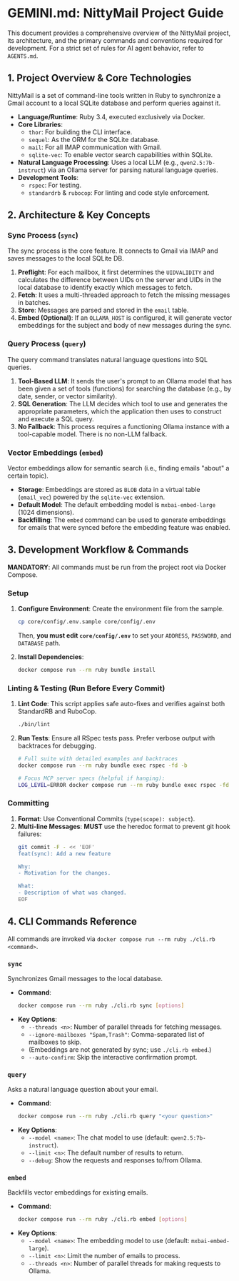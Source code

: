 # GEMINI.md: NittyMail Project Guide

This document provides a comprehensive overview of the NittyMail project, its architecture, and the primary commands and conventions required for development. For a strict set of rules for AI agent behavior, refer to `AGENTS.md`.

## 1. Project Overview & Core Technologies

NittyMail is a set of command-line tools written in Ruby to synchronize a Gmail account to a local SQLite database and perform queries against it.

*   **Language/Runtime**: Ruby 3.4, executed exclusively via Docker.
*   **Core Libraries**:
    *   `thor`: For building the CLI interface.
    *   `sequel`: As the ORM for the SQLite database.
    *   `mail`: For all IMAP communication with Gmail.
    *   `sqlite-vec`: To enable vector search capabilities within SQLite.
*   **Natural Language Processing**: Uses a local LLM (e.g., `qwen2.5:7b-instruct`) via an Ollama server for parsing natural language queries.
*   **Development Tools**:
    *   `rspec`: For testing.
    *   `standardrb` & `rubocop`: For linting and code style enforcement.

## 2. Architecture & Key Concepts

### Sync Process (`sync`)

The sync process is the core feature. It connects to Gmail via IMAP and saves messages to the local SQLite DB.
1.  **Preflight**: For each mailbox, it first determines the `UIDVALIDITY` and calculates the difference between UIDs on the server and UIDs in the local database to identify exactly which messages to fetch.
2.  **Fetch**: It uses a multi-threaded approach to fetch the missing messages in batches.
3.  **Store**: Messages are parsed and stored in the `email` table.
4.  **Embed (Optional)**: If an `OLLAMA_HOST` is configured, it will generate vector embeddings for the subject and body of new messages during the sync.

### Query Process (`query`)

The query command translates natural language questions into SQL queries.
1.  **Tool-Based LLM**: It sends the user's prompt to an Ollama model that has been given a set of tools (functions) for searching the database (e.g., by date, sender, or vector similarity).
2.  **SQL Generation**: The LLM decides which tool to use and generates the appropriate parameters, which the application then uses to construct and execute a SQL query.
3.  **No Fallback**: This process requires a functioning Ollama instance with a tool-capable model. There is no non-LLM fallback.

### Vector Embeddings (`embed`)

Vector embeddings allow for semantic search (i.e., finding emails "about" a certain topic).
*   **Storage**: Embeddings are stored as `BLOB` data in a virtual table (`email_vec`) powered by the `sqlite-vec` extension.
*   **Default Model**: The default embedding model is `mxbai-embed-large` (1024 dimensions).
*   **Backfilling**: The `embed` command can be used to generate embeddings for emails that were synced before the embedding feature was enabled.

## 3. Development Workflow & Commands

**MANDATORY**: All commands must be run from the project root via Docker Compose.

### Setup

1.  **Configure Environment**: Create the environment file from the sample.
    ```bash
    cp core/config/.env.sample core/config/.env
    ```
    Then, **you must edit `core/config/.env`** to set your `ADDRESS`, `PASSWORD`, and `DATABASE` path.

2.  **Install Dependencies**:
    ```bash
    docker compose run --rm ruby bundle install
    ```

### Linting & Testing (Run Before Every Commit)

1.  **Lint Code**: This script applies safe auto-fixes and verifies against both StandardRB and RuboCop.
    ```bash
    ./bin/lint
    ```

2.  **Run Tests**: Ensure all RSpec tests pass. Prefer verbose output with backtraces for debugging.
    ```bash
    # Full suite with detailed examples and backtraces
    docker compose run --rm ruby bundle exec rspec -fd -b

    # Focus MCP server specs (helpful if hanging):
    LOG_LEVEL=ERROR docker compose run --rm ruby bundle exec rspec -fd -b spec/mcp_server_spec.rb
    ```

### Committing

1.  **Format**: Use Conventional Commits (`type(scope): subject`).
2.  **Multi-line Messages**: **MUST** use the heredoc format to prevent git hook failures:
    ```bash
    git commit -F - << 'EOF'
    feat(sync): Add a new feature

    Why:
    - Motivation for the changes.

    What:
    - Description of what was changed.
    EOF
    ```

## 4. CLI Commands Reference

All commands are invoked via `docker compose run --rm ruby ./cli.rb <command>`.

### `sync`

Synchronizes Gmail messages to the local database.

*   **Command**:
    ```bash
    docker compose run --rm ruby ./cli.rb sync [options]
    ```
*   **Key Options**:
    *   `--threads <n>`: Number of parallel threads for fetching messages.
    *   `--ignore-mailboxes "Spam,Trash"`: Comma-separated list of mailboxes to skip.
    *   (Embeddings are not generated by sync; use `./cli.rb embed`.)
    *   `--auto-confirm`: Skip the interactive confirmation prompt.

### `query`

Asks a natural language question about your email.

*   **Command**:
    ```bash
    docker compose run --rm ruby ./cli.rb query "<your question>"
    ```
*   **Key Options**:
    *   `--model <name>`: The chat model to use (default: `qwen2.5:7b-instruct`).
    *   `--limit <n>`: The default number of results to return.
    *   `--debug`: Show the requests and responses to/from Ollama.

### `embed`

Backfills vector embeddings for existing emails.

*   **Command**:
    ```bash
    docker compose run --rm ruby ./cli.rb embed [options]
    ```
*   **Key Options**:
    *   `--model <name>`: The embedding model to use (default: `mxbai-embed-large`).
    *   `--limit <n>`: Limit the number of emails to process.
    *   `--threads <n>`: Number of parallel threads for making requests to Ollama.
